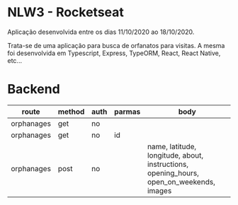 # NLW3 - Rocketseat

Aplicação desenvolvida entre os dias 11/10/2020 ao 18/10/2020.

Trata-se de uma aplicação para busca de orfanatos para visitas. A mesma foi desenvolvida em Typescript, Express, TypeORM, React, React Native, etc...

# Backend

| route      | method | auth | parmas | body                                                                                    |
| ---------- | ------ | ---- | ------ | --------------------------------------------------------------------------------------- |
| orphanages | get    | no   |        |                                                                                         |
| orphanages | get    | no   | id     |                                                                                         |
| orphanages | post   | no   |        | name, latitude, longitude, about, instructions, opening_hours, open_on_weekends, images |
